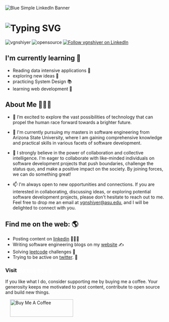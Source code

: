 ![Blue Simple LinkedIn Banner](https://github.com/vgnshiyer/vgnshiyer/assets/39982819/f582f9d0-dca7-4085-abaa-ba4828939f1e)

<!-- HEADING SECTION -->
<h1><img src="https://readme-typing-svg.demolab.com?font=Fira+Code&weight=700&size=24&pause=1000&color=D6543C&center=true&width=435&lines=Hi!%F0%9F%91%8B+I'm+%40vgnshiyer" alt="Typing SVG" /></h1>

<!-- MISC SECTION -->
<p align="left">
  <img src="https://komarev.com/ghpvc/?username=vgnshiyer&label=Visitors&color=brightgreen&style=flat" alt="vgnshiyer" /> 
  <img src="https://img.shields.io/badge/opensource-❤-red.svg" alt="opensource" />
  <a href="https://www.linkedin.com/comm/mynetwork/discovery-see-all?usecase=PEOPLE_FOLLOWS&followMember=vgnshiyer">
    <img src="https://img.shields.io/badge/Follow-vgnshiyer-0A66C2?logo=linkedin" alt="Follow vgnshiyer on LinkedIn">
  </a>
</p>

<h2>I'm currently learning 📖 </h2>

- Reading data intensive applications 📖
- exploring new ideas 🎯
- practicing System Design 📚
- learning web development 📝

<!-- ABOUT SECTION -->
<h2>About Me 🙋🏻‍♂️</h2>

- 👀 I’m excited to explore the vast possibilities of technology that can propel the human race forward towards a brighter future. 

- 🌱 I'm currently pursuing my masters in software engineering from Arizona State University, where I am gaining comprehensive knowledge and practical skills in various facets of software development. 

- 💞️ I strongly believe in the power of collaboration and collective intelligence. I'm eager to collaborate with like-minded individuals on software development projects that push boundaries, challenge the status quo, and make a positive impact on the society. By joining forces, we can do something great!

- 📫 I'm always open to new opportunities and connections. If you are interested in collaborating, discussing ideas, or exploring potential software development projects, please don't hesitate to reach out to me. Feel free to drop me an email at vgnshiyer@asu.edu, and I will be delighted to connect with you.

<!-- SOCIAL HANDLES SECTION -->
<h2>Find me on the web: 🌎 </h2>

- Posting content on <a href="https://www.linkedin.com/in/vgnshiyer/">linkedin</a> 🧑🏻‍💻
- Writing software engineering blogs on my <a href="https://vgnshiyer.github.io/">website</a> ✍️
- Solving <a href="https://leetcode.com/vgnshiyer/">leetcode</a> challenges 🔨
- Trying to be active on <a href="https://twitter.com/vgnshiyer">twitter</a>. 🥲

<h3>Visit <a href="https://vgnshiyer.dev/links" style="color: white;">My link tree 🌳</a></h3>

If you like what I do, consider supporting me by buying me a coffee. Your generosity keeps me motivated to post content, contribute to open source and build new things.

<a href="https://www.buymeacoffee.com/vgnshiyer" target="_blank">
    <img src="https://cdn.buymeacoffee.com/buttons/v2/default-yellow.png" 
        alt="Buy Me A Coffee" 
        style="height: 55px; width: 200px; margin-left:15px;" 
        className="mt-0">
    </img>
</a>

<!---
VigneshIyer25/VigneshIyer25 is a ✨ special ✨ repository because its `README.md` (this file) appears on your GitHub profile.
You can click the Preview link to take a look at your changes.
--->
